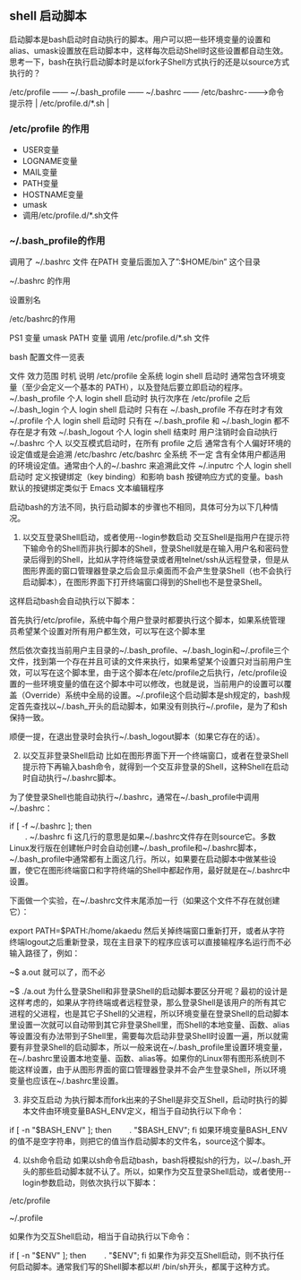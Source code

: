 

## shell 启动脚本

启动脚本是bash启动时自动执行的脚本。用户可以把一些环境变量的设置和alias、umask设置放在启动脚本中，这样每次启动Shell时这些设置都自动生效。思考一下，bash在执行启动脚本时是以fork子Shell方式执行的还是以source方式执行的？

/etc/profile —— ~/.bash_profile —— ~/.bashrc —— /etc/bashrc---->命令提示符
     | 
  /etc/profile.d/\*.sh
     |
  




 

### /etc/profile 的作用

* USER变量
* LOGNAME变量
* MAIL变量
* PATH变量
* HOSTNAME变量
* umask
* 调用/etc/profile.d/*.sh文件
 

### ~/.bash_profile的作用

调用了 ~/.bashrc 文件
在PATH 变量后面加入了”:$HOME/bin” 这个目录
 

~/.bashrc 的作用

设置别名
 

 

/etc/bashrc的作用

PS1 变量
umask
PATH 变量
调用 /etc/profile.d/*.sh 文件
 

bash 配置文件一览表

文件	效力范围	时机	说明
/etc/profile	全系统	login shell 启动时	通常包含环境变量（至少会定义一个基本的 PATH），以及登陆后要立即启动的程序。
~/.bash_profile	个人	login shell 启动时	执行次序在 /etc/profile 之后
~/.bash_login	个人	login shell 启动时	只有在 ~/.bash_profile 不存在时才有效
~/.profile	个人	login shell 启动时	只有在 ~/.bash_profile  和  ~/.bash_login 都不存在是才有效
~/.bash_logout	个人	login shell 结束时	用户注销时会自动执行
~/.bashrc	个人	以交互模式启动时，在所有 profile 之后	通常含有个人偏好环境的设定值或是会追溯 /etc/bashrc
/etc/bashrc	全系统	不一定	含有全体用户都适用的环境设定值。通常由个人的~/.bashrc 来追溯此文件
~/.inputrc	个人	login shell 启动时	定义按键绑定（key binding）和影响 bash 按键响应方式的变量。bash 默认的按键绑定类似于 Emacs 文本编辑程序
 

 

启动bash的方法不同，执行启动脚本的步骤也不相同，具体可分为以下几种情况。 

1. 以交互登录Shell启动，或者使用--login参数启动 
交互Shell是指用户在提示符下输命令的Shell而非执行脚本的Shell，登录Shell就是在输入用户名和密码登录后得到的Shell，比如从字符终端登录或者用telnet/ssh从远程登录，但是从图形界面的窗口管理器登录之后会显示桌面而不会产生登录Shell（也不会执行启动脚本），在图形界面下打开终端窗口得到的Shell也不是登录Shell。

这样启动bash会自动执行以下脚本：

首先执行/etc/profile，系统中每个用户登录时都要执行这个脚本，如果系统管理员希望某个设置对所有用户都生效，可以写在这个脚本里

然后依次查找当前用户主目录的~/.bash_profile、~/.bash_login和~/.profile三个文件，找到第一个存在并且可读的文件来执行，如果希望某个设置只对当前用户生效，可以写在这个脚本里，由于这个脚本在/etc/profile之后执行，/etc/profile设置的一些环境变量的值在这个脚本中可以修改，也就是说，当前用户的设置可以覆盖（Override）系统中全局的设置。~/.profile这个启动脚本是sh规定的，bash规定首先查找以~/.bash_开头的启动脚本，如果没有则执行~/.profile，是为了和sh保持一致。

顺便一提，在退出登录时会执行~/.bash_logout脚本（如果它存在的话）。

 
2. 以交互非登录Shell启动 
比如在图形界面下开一个终端窗口，或者在登录Shell提示符下再输入bash命令，就得到一个交互非登录的Shell，这种Shell在启动时自动执行~/.bashrc脚本。

为了使登录Shell也能自动执行~/.bashrc，通常在~/.bash_profile中调用~/.bashrc：

if [ -f ~/.bashrc ]; 
then     
　　. ~/.bashrc 
fi
这几行的意思是如果~/.bashrc文件存在则source它。多数Linux发行版在创建帐户时会自动创建~/.bash_profile和~/.bashrc脚本，~/.bash_profile中通常都有上面这几行。所以，如果要在启动脚本中做某些设置，使它在图形终端窗口和字符终端的Shell中都起作用，最好就是在~/.bashrc中设置。

下面做一个实验，在~/.bashrc文件末尾添加一行（如果这个文件不存在就创建它）：

export PATH=$PATH:/home/akaedu
然后关掉终端窗口重新打开，或者从字符终端logout之后重新登录，现在主目录下的程序应该可以直接输程序名运行而不必输入路径了，例如：

~$ a.out
就可以了，而不必

~$ ./a.out
为什么登录Shell和非登录Shell的启动脚本要区分开呢？最初的设计是这样考虑的，如果从字符终端或者远程登录，那么登录Shell是该用户的所有其它进程的父进程，也是其它子Shell的父进程，所以环境变量在登录Shell的启动脚本里设置一次就可以自动带到其它非登录Shell里，而Shell的本地变量、函数、alias等设置没有办法带到子Shell里，需要每次启动非登录Shell时设置一遍，所以就需要有非登录Shell的启动脚本，所以一般来说在~/.bash_profile里设置环境变量，在~/.bashrc里设置本地变量、函数、alias等。如果你的Linux带有图形系统则不能这样设置，由于从图形界面的窗口管理器登录并不会产生登录Shell，所以环境变量也应该在~/.bashrc里设置。

 
3. 非交互启动 
为执行脚本而fork出来的子Shell是非交互Shell，启动时执行的脚本文件由环境变量BASH_ENV定义，相当于自动执行以下命令：

if [ -n "$BASH_ENV" ]; 
then 
　　. "$BASH_ENV"; 
fi
如果环境变量BASH_ENV的值不是空字符串，则把它的值当作启动脚本的文件名，source这个脚本。

 
4. 以sh命令启动
如果以sh命令启动bash，bash将模拟sh的行为，以~/.bash_开头的那些启动脚本就不认了。所以，如果作为交互登录Shell启动，或者使用--login参数启动，则依次执行以下脚本：

/etc/profile

~/.profile

如果作为交互Shell启动，相当于自动执行以下命令：

if [ -n "$ENV" ]; 
then 
　　. "$ENV"; 
fi
如果作为非交互Shell启动，则不执行任何启动脚本。通常我们写的Shell脚本都以#! /bin/sh开头，都属于这种方式。
